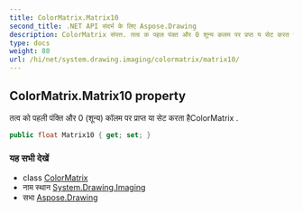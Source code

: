 ```yaml
---
title: ColorMatrix.Matrix10
second_title: .NET API संदर्भ के लिए Aspose.Drawing
description: ColorMatrix संपत्त. तत्व क पहल पंक्त और 0 शून्य कलम पर प्रप्त य सेट करत हैColorMatrix .
type: docs
weight: 80
url: /hi/net/system.drawing.imaging/colormatrix/matrix10/
---
```

## ColorMatrix.Matrix10 property

तत्व को पहली पंक्ति और 0 (शून्य) कॉलम पर प्राप्त या सेट करता हैColorMatrix .

```csharp
public float Matrix10 { get; set; }
```

### यह सभी देखें

* class [ColorMatrix](../)
* नाम स्थान [System.Drawing.Imaging](../../colormatrix/)
* सभा [Aspose.Drawing](../../../)


